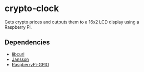# crypto-clock

Gets crypto prices and outputs them to a 16x2 LCD display using a Raspberry Pi.

## Dependencies

- [libcurl](https://curl.haxx.se/libcurl/)
- [Jansson](https://github.com/akheron/jansson)
- [RaspberryPi-GPIO](https://github.com/alanbarr/RaspberryPi-GPIO)
